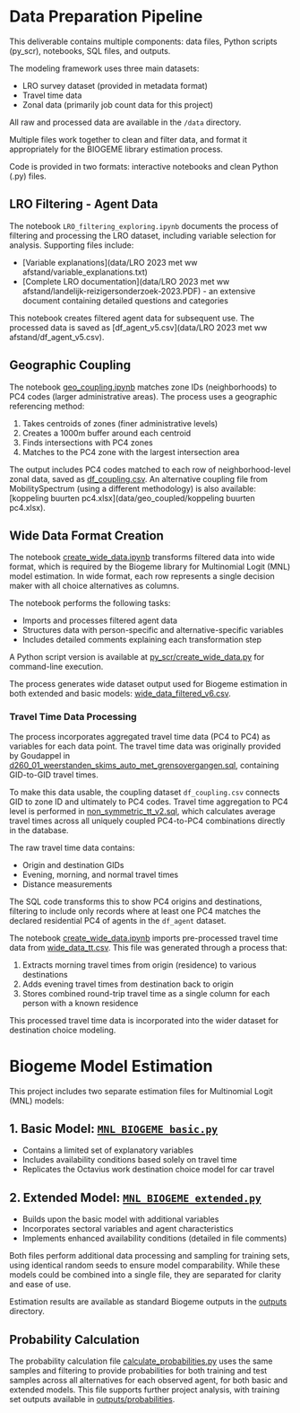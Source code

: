 # Data Preparation Pipeline

This deliverable contains multiple components: data files, Python scripts (py_scr), notebooks, SQL files, and outputs.

The modeling framework uses three main datasets:
- LRO survey dataset (provided in metadata format)
- Travel time data 
- Zonal data (primarily job count data for this project)

All raw and processed data are available in the `/data` directory.

Multiple files work together to clean and filter data, and format it appropriately for the BIOGEME library estimation process.

Code is provided in two formats: interactive notebooks and clean Python (.py) files.

## LRO Filtering - Agent Data

The notebook `LRO_filtering_exploring.ipynb` documents the process of filtering and processing the LRO dataset, including variable selection for analysis. Supporting files include:
- [Variable explanations](data/LRO 2023 met ww afstand/variable_explanations.txt)
- [Complete LRO documentation](data/LRO 2023 met ww afstand/landelijk-reizigersonderzoek-2023.PDF) - an extensive document containing detailed questions and categories

This notebook creates filtered agent data for subsequent use. The processed data is saved as [df_agent_v5.csv](data/LRO 2023 met ww afstand/df_agent_v5.csv).

## Geographic Coupling

The notebook [geo_coupling.ipynb](notebooks/geo_coupling.ipynb) matches zone IDs (neighborhoods) to PC4 codes (larger administrative areas). The process uses a geographic referencing method:

1. Takes centroids of zones (finer administrative levels)
2. Creates a 1000m buffer around each centroid
3. Finds intersections with PC4 zones
4. Matches to the PC4 zone with the largest intersection area

The output includes PC4 codes matched to each row of neighborhood-level zonal data, saved as [df_coupling.csv](data/geo_coupled/df_coupling.csv). An alternative coupling file from MobilitySpectrum (using a different methodology) is also available: [koppeling buurten pc4.xlsx](data/geo_coupled/koppeling buurten pc4.xlsx).



## Wide Data Format Creation

The notebook [create_wide_data.ipynb](notebooks/create_wide_data.ipynb) transforms filtered data into wide format, which is required by the Biogeme library for Multinomial Logit (MNL) model estimation. In wide format, each row represents a single decision maker with all choice alternatives as columns.

The notebook performs the following tasks:
- Imports and processes filtered agent data
- Structures data with person-specific and alternative-specific variables
- Includes detailed comments explaining each transformation step

A Python script version is available at [py_scr/create_wide_data.py](py_scr/create_wide_data.py) for command-line execution.

The process generates wide dataset output used for Biogeme estimation in both extended and basic models: [wide_data_filtered_v6.csv](data/final_wide_format/wide_data_filtered_v6.csv).

### Travel Time Data Processing

The process incorporates aggregated travel time data (PC4 to PC4) as variables for each data point. The travel time data was originally provided by Goudappel in [d260_01_weerstanden_skims_auto_met_grensovergangen.sql](sql/d260_01_weerstanden_skims_auto_met_grensovergangen.sql), containing GID-to-GID travel times.

To make this data usable, the coupling dataset `df_coupling.csv` connects GID to zone ID and ultimately to PC4 codes. Travel time aggregation to PC4 level is performed in [non_symmetric_tt_v2.sql](sql/non_symmetric_tt_v2.sql), which calculates average travel times across all uniquely coupled PC4-to-PC4 combinations directly in the database.

The raw travel time data contains:
- Origin and destination GIDs
- Evening, morning, and normal travel times
- Distance measurements

The SQL code transforms this to show PC4 origins and destinations, filtering to include only records where at least one PC4 matches the declared residential PC4 of agents in the `df_agent` dataset.

The notebook [create_wide_data.ipynb](notebooks/create_wide_data.ipynb) imports pre-processed travel time data from [wide_data_tt.csv](data/travel_time/wide_data_tt.csv). This file was generated through a process that:

1. Extracts morning travel times from origin (residence) to various destinations
2. Adds evening travel times from destination back to origin
3. Stores combined round-trip travel time as a single column for each person with a known residence

This processed travel time data is incorporated into the wider dataset for destination choice modeling.

# Biogeme Model Estimation

This project includes two separate estimation files for Multinomial Logit (MNL) models:

## 1. Basic Model: [`MNL_BIOGEME_basic.py`](py_scr/MNL_BIOGEME_basic.py)
- Contains a limited set of explanatory variables
- Includes availability conditions based solely on travel time
- Replicates the Octavius work destination choice model for car travel

## 2. Extended Model: [`MNL_BIOGEME_extended.py`](py_scr/MNL_BIOGEME_extended.py)
- Builds upon the basic model with additional variables
- Incorporates sectoral variables and agent characteristics
- Implements enhanced availability conditions (detailed in file comments)

Both files perform additional data processing and sampling for training sets, using identical random seeds to ensure model comparability. While these models could be combined into a single file, they are separated for clarity and ease of use.

Estimation results are available as standard Biogeme outputs in the [outputs](outputs) directory.

## Probability Calculation

The probability calculation file [calculate_probabilities.py](py_scr/calculate_probabilities.py) uses the same samples and filtering to provide probabilities for both training and test samples across all alternatives for each observed agent, for both basic and extended models. This file supports further project analysis, with training set outputs available in [outputs/probabilities](outputs/probabilities).

